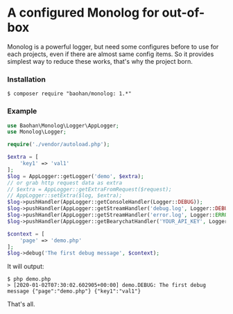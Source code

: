 A configured Monolog for out-of-box
====

Monolog is a powerful logger, but need some configures before to use for each projects, even if there are almost same config items. So it provides simplest way to reduce these works, that's why the project born.

### Installation

```
$ composer require "baohan/monolog: 1.*"
```

### Example

```php
use Baohan\Monolog\Logger\AppLogger;
use Monolog\Logger;

require('./vendor/autoload.php');

$extra = [
    'key1' => 'val1'
];
$log = AppLogger::getLogger('demo', $extra);
// or grab http request data as extra
// $extra = AppLogger::getExtraFromRequest($request);
// AppLogger::setExtra($log, $extra);
$log->pushHandler(AppLogger::getConsoleHandler(Logger::DEBUG));
$log->pushHandler(AppLogger::getStreamHandler('debug.log', Logger::DEBUG));
$log->pushHandler(AppLogger::getStreamHandler('error.log', Logger::ERROR));
$log->pushHandler(AppLogger::getBearychatHandler('YOUR_API_KEY', Logger::CRITICAL));

$context = [
    'page' => 'demo.php'
];
$log->debug('The first debug message', $context);
```
It will output:
```
$ php demo.php
> [2020-01-02T07:30:02.602905+00:00] demo.DEBUG: The first debug message {"page":"demo.php"} {"key1":"val1"}
```

That's all.
